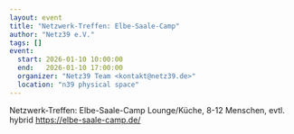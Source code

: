 ```yaml
---
layout: event
title: "Netzwerk-Treffen: Elbe-Saale-Camp"
author: "Netz39 e.V." 
tags: []
event:
  start: 2026-01-10 10:00:00 
  end:   2026-01-10 17:00:00 
  organizer: "Netz39 Team <kontakt@netz39.de>" 
  location: "n39 physical space"
---
```

Netzwerk-Treffen: Elbe-Saale-Camp
Lounge/Küche, 8-12 Menschen, evtl. hybrid
https://elbe-saale-camp.de/
<!-- event imported from discord manual changes may be overwritten -->